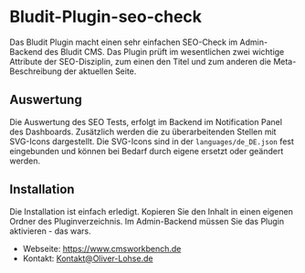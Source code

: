 # Bludit-Plugin-seo-check
Das Bludit Plugin macht einen sehr einfachen SEO-Check im Admin-Backend des Bludit CMS. Das Plugin prüft im wesentlichen zwei wichtige Attribute der SEO-Disziplin, zum einen den Titel und zum anderen die Meta-Beschreibung der aktuellen Seite.

## Auswertung
Die Auswertung des SEO Tests, erfolgt im Backend im Notification Panel des Dashboards. Zusätzlich werden die zu überarbeitenden Stellen mit SVG-Icons dargestellt. Die SVG-Icons sind in der `languages/de_DE.json` fest eingebunden und können bei Bedarf durch eigene ersetzt oder geändert werden.

## Installation
Die Installation ist einfach erledigt. Kopieren Sie den Inhalt in einen eigenen Ordner des Pluginverzeichnis. Im Admin-Backend müssen Sie das Plugin aktivieren - das wars.

- Webseite: https://www.cmsworkbench.de
- Kontakt: Kontakt@Oliver-Lohse.de
